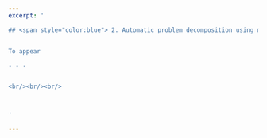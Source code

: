 ```yaml
---
excerpt: '

## <span style="color:blue"> 2. Automatic problem decomposition using machine learning </span>  


To appear

- - -


<br/><br/><br/>



'

---
```

